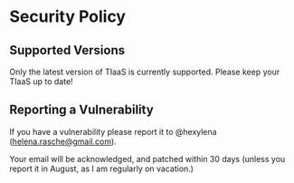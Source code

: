 # Security Policy

## Supported Versions

Only the latest version of TIaaS is currently supported. Please keep your TIaaS up to date!

## Reporting a Vulnerability

If you have a vulnerability please report it to @hexylena (helena.rasche@gmail.com).

Your email will be acknowledged, and patched within 30 days (unless you report it in August, as I am regularly on vacation.)
